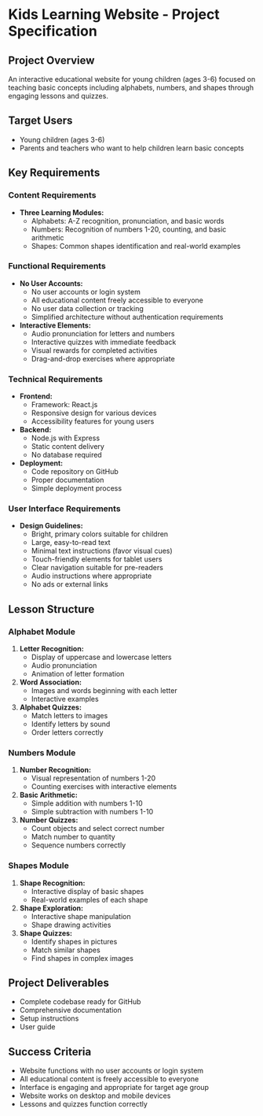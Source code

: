 # Kids Learning Website - Project Specification

## Project Overview
An interactive educational website for young children (ages 3-6) focused on teaching basic concepts including alphabets, numbers, and shapes through engaging lessons and quizzes.

## Target Users
- Young children (ages 3-6)
- Parents and teachers who want to help children learn basic concepts

## Key Requirements

### Content Requirements
- **Three Learning Modules:**
  - Alphabets: A-Z recognition, pronunciation, and basic words
  - Numbers: Recognition of numbers 1-20, counting, and basic arithmetic
  - Shapes: Common shapes identification and real-world examples

### Functional Requirements
- **No User Accounts:**
  - No user accounts or login system
  - All educational content freely accessible to everyone
  - No user data collection or tracking
  - Simplified architecture without authentication requirements
- **Interactive Elements:**
  - Audio pronunciation for letters and numbers
  - Interactive quizzes with immediate feedback
  - Visual rewards for completed activities
  - Drag-and-drop exercises where appropriate

### Technical Requirements
- **Frontend:**
  - Framework: React.js
  - Responsive design for various devices
  - Accessibility features for young users
- **Backend:**
  - Node.js with Express
  - Static content delivery
  - No database required
- **Deployment:**
  - Code repository on GitHub
  - Proper documentation
  - Simple deployment process

### User Interface Requirements
- **Design Guidelines:**
  - Bright, primary colors suitable for children
  - Large, easy-to-read text
  - Minimal text instructions (favor visual cues)
  - Touch-friendly elements for tablet users
  - Clear navigation suitable for pre-readers
  - Audio instructions where appropriate
  - No ads or external links

## Lesson Structure

### Alphabet Module
1. **Letter Recognition:**
   - Display of uppercase and lowercase letters
   - Audio pronunciation
   - Animation of letter formation
2. **Word Association:**
   - Images and words beginning with each letter
   - Interactive examples
3. **Alphabet Quizzes:**
   - Match letters to images
   - Identify letters by sound
   - Order letters correctly

### Numbers Module
1. **Number Recognition:**
   - Visual representation of numbers 1-20
   - Counting exercises with interactive elements
2. **Basic Arithmetic:**
   - Simple addition with numbers 1-10
   - Simple subtraction with numbers 1-10
3. **Number Quizzes:**
   - Count objects and select correct number
   - Match number to quantity
   - Sequence numbers correctly

### Shapes Module
1. **Shape Recognition:**
   - Interactive display of basic shapes
   - Real-world examples of each shape
2. **Shape Exploration:**
   - Interactive shape manipulation
   - Shape drawing activities
3. **Shape Quizzes:**
   - Identify shapes in pictures
   - Match similar shapes
   - Find shapes in complex images

## Project Deliverables
- Complete codebase ready for GitHub
- Comprehensive documentation
- Setup instructions
- User guide

## Success Criteria
- Website functions with no user accounts or login system
- All educational content is freely accessible to everyone
- Interface is engaging and appropriate for target age group
- Website works on desktop and mobile devices
- Lessons and quizzes function correctly
